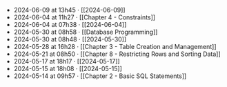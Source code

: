 - 2024-06-09 at 13h45 · [[2024-06-09]]
- 2024-06-04 at 11h27 · [[Chapter 4 - Constraints]]
- 2024-06-04 at 07h38 · [[2024-06-04]]
- 2024-05-30 at 08h58 · [[Database Programming]]
- 2024-05-30 at 08h48 · [[2024-05-30]]
- 2024-05-28 at 16h28 · [[Chapter 3 - Table Creation and Management]]
- 2024-05-21 at 08h50 · [[Chapter 8 - Restricting Rows and Sorting Data]]
- 2024-05-17 at 18h17 · [[2024-05-17]]
- 2024-05-15 at 18h08 · [[2024-05-15]]
- 2024-05-14 at 09h57 · [[Chapter 2 - Basic SQL Statements]]
